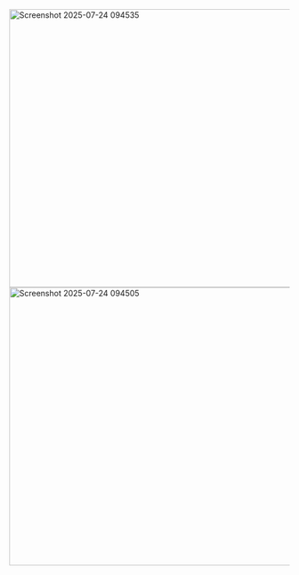 <img width="959" height="500" alt="Screenshot 2025-07-24 094535" src="https://github.com/user-attachments/assets/a76173db-d97d-46df-8e93-f44c7a255793" />
<img width="959" height="500" alt="Screenshot 2025-07-24 094505" src="https://github.com/user-attachments/assets/07b6cad1-8753-4375-bb8b-ef355b8a2705" />
